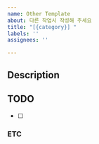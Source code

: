 ```yaml
---
name: Other Template
about: 다른 작업시 작성해 주세요
title: "[{category}] "
labels: ''
assignees: ''

---
```


<!--
## Category Naming 

```
- Docs: 문서 수정
- Refactor: 코드 리팩토링
- Test: 테스트 코드, 리팩토링 테스트 코드 추가
- Chore: 빌드 업무 수정, 패키지 매니저 수정, 잡일
```
-->

## Description
<!-- 해당 작업에 대해 간단히 설명해 주세요 -->

## TODO
<!-- 할 일 목록을 작성해 주세요 -->

- [ ] 

### ETC <!-- (Optional) -->
<!-- 기타 참고사항을 작성해 주세요 -->
